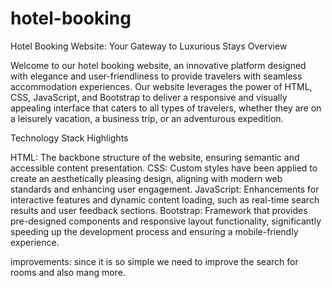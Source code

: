 # hotel-booking
Hotel Booking Website: Your Gateway to Luxurious Stays
Overview

Welcome to our hotel booking website, an innovative platform designed with elegance and user-friendliness to provide travelers with seamless accommodation experiences. Our website leverages the power of HTML, CSS, JavaScript, and Bootstrap to deliver a responsive and visually appealing interface that caters to all types of travelers, whether they are on a leisurely vacation, a business trip, or an adventurous expedition.

Technology Stack Highlights

HTML: The backbone structure of the website, ensuring semantic and accessible content presentation.
CSS: Custom styles have been applied to create an aesthetically pleasing design, aligning with modern web standards and enhancing user engagement.
JavaScript: Enhancements for interactive features and dynamic content loading, such as real-time search results and user feedback sections.
Bootstrap: Framework that provides pre-designed components and responsive layout functionality, significantly speeding up the development process and ensuring a mobile-friendly experience.

improvements:
since it is so simple we need to improve the search for rooms and also mang more.
